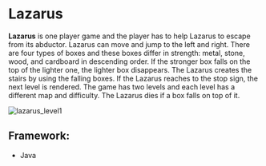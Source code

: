 # Lazarus

**Lazarus** is one player game and the player has to help Lazarus to escape from its abductor. Lazarus can move and jump to the left and right. There are four types of boxes and these boxes differ in strength: metal, stone, wood, and cardboard in descending order. If the stronger box falls on the top of the lighter one, the lighter box disappears.
The Lazarus creates the stairs by using the falling boxes. If the Lazarus reaches to the stop sign, the next level is rendered.
The game has two levels and each level has a different map and difficulty. The Lazarus dies if a box falls on top of it.

![lazarus_level1](https://github.com/richamirashi/Lazarus/tree/master/resources)

## Framework:
- Java
